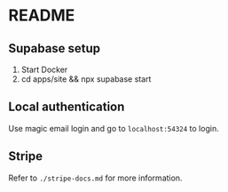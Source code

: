 # README

## Supabase setup

1. Start Docker
2. cd apps/site && npx supabase start

## Local authentication

Use magic email login and go to `localhost:54324` to login.

## Stripe

Refer to `./stripe-docs.md` for more information.
